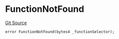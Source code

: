 # FunctionNotFound
[Git Source](https://github.com/thrackle-io/tron/blob/c915f21b8dd526456aab7e2f9388d412d287d507/src/economic/ruleStorage/RuleStorageDiamond.sol)


```solidity
error FunctionNotFound(bytes4 _functionSelector);
```

